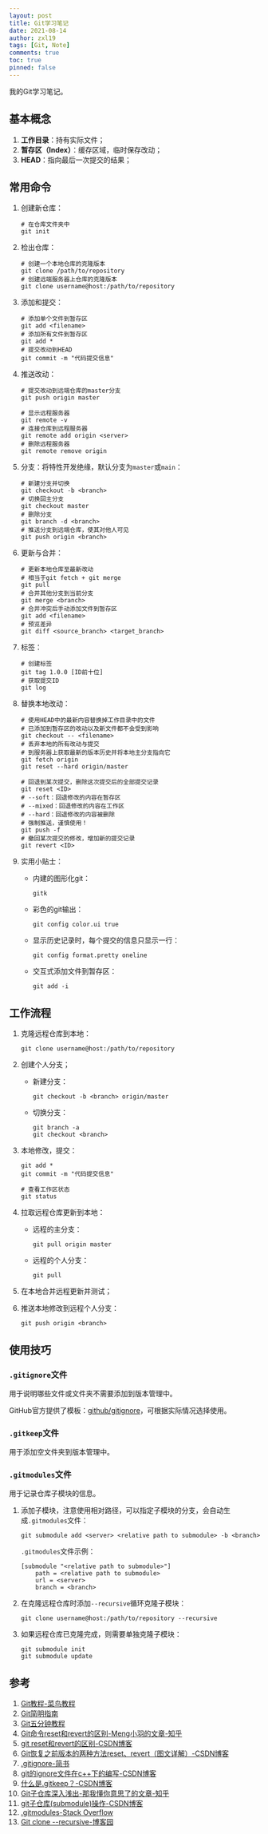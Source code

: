 ```yaml
---
layout: post
title: Git学习笔记
date: 2021-08-14
author: zxl19
tags: [Git, Note]
comments: true
toc: true
pinned: false
---
```


我的Git学习笔记。

<!-- more -->

## 基本概念

1. **工作目录**：持有实际文件；
2. **暂存区（Index）**：缓存区域，临时保存改动；
3. **HEAD**：指向最后一次提交的结果；

## 常用命令

1. 创建新仓库：

    ```shell
    # 在仓库文件夹中
    git init
    ```

2. 检出仓库：

    ```shell
    # 创建一个本地仓库的克隆版本
    git clone /path/to/repository
    # 创建远端服务器上仓库的克隆版本
    git clone username@host:/path/to/repository
    ```

3. 添加和提交：

    ```shell
    # 添加单个文件到暂存区
    git add <filename>
    # 添加所有文件到暂存区
    git add *
    # 提交改动到HEAD
    git commit -m "代码提交信息"
    ```

4. 推送改动：

    ```shell
    # 提交改动到远端仓库的master分支
    git push origin master
    ```

    ```shell
    # 显示远程服务器
    git remote -v
    # 连接仓库到远程服务器
    git remote add origin <server>
    # 删除远程服务器
    git remote remove origin
    ```

5. 分支：将特性开发绝缘，默认分支为`master`或`main`：

    ```shell
    # 新建分支并切换
    git checkout -b <branch>
    # 切换回主分支
    git checkout master
    # 删除分支
    git branch -d <branch>
    # 推送分支到远端仓库，使其对他人可见
    git push origin <branch>
    ```

6. 更新与合并：

    ```shell
    # 更新本地仓库至最新改动
    # 相当于git fetch + git merge
    git pull
    # 合并其他分支到当前分支
    git merge <branch>
    # 合并冲突后手动添加文件到暂存区
    git add <filename>
    # 预览差异
    git diff <source_branch> <target_branch>
    ```

7. 标签：

    ```shell
    # 创建标签
    git tag 1.0.0 [ID前十位]
    # 获取提交ID
    git log
    ```

8. 替换本地改动：

    ```shell
    # 使用HEAD中的最新内容替换掉工作目录中的文件
    # 已添加到暂存区的改动以及新文件都不会受到影响
    git checkout -- <filename>
    # 丢弃本地的所有改动与提交
    # 到服务器上获取最新的版本历史并将本地主分支指向它
    git fetch origin
    git reset --hard origin/master
    ```

    ```shell
    # 回退到某次提交，删除这次提交后的全部提交记录
    git reset <ID>
    # --soft：回退修改的内容在暂存区
    # --mixed：回退修改的内容在工作区
    # --hard：回退修改的内容被删除
    # 强制推送，谨慎使用！
    git push -f
    # 撤回某次提交的修改，增加新的提交记录
    git revert <ID>
    ```

9. 实用小贴士：

    - 内建的图形化git：

        ```shell
        gitk
        ```

    - 彩色的git输出：

        ```shell
        git config color.ui true
        ```

    - 显示历史记录时，每个提交的信息只显示一行：

        ```shell
        git config format.pretty oneline
        ```

    - 交互式添加文件到暂存区：

        ```shell
        git add -i
        ```

## 工作流程

1. 克隆远程仓库到本地：

    ```shell
    git clone username@host:/path/to/repository
    ```

2. 创建个人分支；

    - 新建分支：

        ```shell
        git checkout -b <branch> origin/master
        ```

    - 切换分支：

        ```shell
        git branch -a
        git checkout <branch>
        ```

3. 本地修改，提交：

    ```shell
    git add *
    git commit -m "代码提交信息"
    ```

    ```shell
    # 查看工作区状态
    git status
    ```

4. 拉取远程仓库更新到本地：

    - 远程的主分支：

        ```shell
        git pull origin master
        ```

    - 远程的个人分支：

        ```shell
        git pull
        ```

5. 在本地合并远程更新并测试；
6. 推送本地修改到远程个人分支：

    ```shell
    git push origin <branch>
    ```

## 使用技巧

### `.gitignore`文件

用于说明哪些文件或文件夹不需要添加到版本管理中。

GitHub官方提供了模板：[github/gitignore](https://github.com/github/gitignore)，可根据实际情况选择使用。

### `.gitkeep`文件

用于添加空文件夹到版本管理中。

### `.gitmodules`文件

用于记录仓库子模块的信息。

1. 添加子模块，注意使用相对路径，可以指定子模块的分支，会自动生成`.gitmodules`文件：

    ```shell
    git submodule add <server> <relative path to submodule> -b <branch>
    ```

    `.gitmodules`文件示例：

    ```text
    [submodule "<relative path to submodule>"]
        path = <relative path to submodule>
        url = <server>
        branch = <branch>
    ```

2. 在克隆远程仓库时添加`--recursive`循环克隆子模块：

    ```shell
    git clone username@host:/path/to/repository --recursive
    ```

3. 如果远程仓库已克隆完成，则需要单独克隆子模块：

    ```shell
    git submodule init
    git submodule update
    ```

## 参考

1. [Git教程-菜鸟教程](https://www.runoob.com/git/git-tutorial.html)
2. [Git简明指南](https://www.runoob.com/manual/git-guide/)
3. [Git五分钟教程](https://www.runoob.com/w3cnote/git-five-minutes-tutorial.html)
4. [Git命令reset和revert的区别-Meng小羽的文章-知乎](https://zhuanlan.zhihu.com/p/412482122)
5. [git reset和revert的区别-CSDN博客](https://blog.csdn.net/qq_41800366/article/details/114943539)
6. [Git恢复之前版本的两种方法reset、revert（图文详解）-CSDN博客](https://blog.csdn.net/yxlshk/article/details/79944535)
7. [.gitignore-简书](https://www.jianshu.com/p/699ed86028c2)
8. [git的ignore文件在c++下的编写-CSDN博客](https://blog.csdn.net/dong_beijing/article/details/79860967)
9. [什么是.gitkeep？-CSDN博客](https://blog.csdn.net/qq_37164975/article/details/106131919)
10. [Git子仓库深入浅出-那我懂你意思了的文章-知乎](https://zhuanlan.zhihu.com/p/100214931)
11. [git子仓库(submodule)操作-CSDN博客](https://blog.csdn.net/whuzhang16/article/details/120182063)
12. [.gitmodules-Stack Overflow](https://stackoverflow.com/questions/24777973/adding-git-submodules-automatically-gitmodules)
13. [Git clone --recursive-博客园](https://www.cnblogs.com/love-zf/p/13192734.html)
